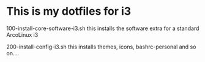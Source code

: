 # This is my dotfiles for i3

100-install-core-software-i3.sh
	this installs the software extra for a standard ArcoLinux i3

200-install-config-i3.sh
	this installs themes, icons, bashrc-personal and so on....
